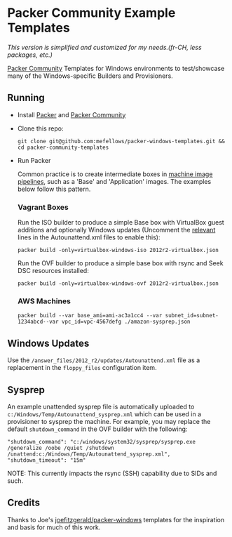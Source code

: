 # Packer Community Example Templates

*This version is simplified and customized for my needs.(fr-CH, less packages, etc.)*

[Packer Community](https://github.com/packer-community/packer-windows-plugins/) Templates for Windows environments to test/showcase many of the Windows-specific Builders and Provisioners.

## Running 

* Install [Packer](https://github.com/mitchellh/packer/) and [Packer Community](https://github.com/packer-community/packer-windows-plugins/)
* Clone this repo:

  ```
  git clone git@github.com:mefellows/packer-windows-templates.git && cd packer-community-templates
  ```

* Run Packer 

  Common practice is to create intermediate boxes in [machine image pipelines](http://www.onegeek.com.au/articles/machine-factories-part1-vagrant), such as a 'Base' and 'Application' images. The examples below follow this pattern.

  ### Vagrant Boxes

  Run the ISO builder to produce a simple Base box with VirtualBox guest additions and optionally Windows updates (Uncomment the [relevant](/blob/master/answer_files/2012_r2/Autounattend.xml#L242-L265) lines in the Autounattend.xml files to enable this):

  ```
  packer build -only=virtualbox-windows-iso 2012r2-virtualbox.json
  ```

  Run the OVF builder to produce a simple base box with rsync and Seek DSC resources installed:
  

  ```
  packer build -only=virtualbox-windows-ovf 2012r2-virtualbox.json
  ```

  ### AWS Machines

  ```
  packer build --var base_ami=ami-ac3a1cc4 --var subnet_id=subnet-1234abcd--var vpc_id=vpc-4567defg ./amazon-sysprep.json
  ```


## Windows Updates

Use the `/answer_files/2012_r2/updates/Autounattend.xml` file as a replacement in the `floppy_files` configuration item.

## Sysprep

An example unattended sysprep file is automatically uploaded to `c:/Windows/Temp/Autounattend_sysprep.xml` which can be used in a provisioner to sysprep the machine. For example, you may replace the default `shutdown_command` in the OVF builder with the following:

```
"shutdown_command": "c:/windows/system32/sysprep/sysprep.exe /generalize /oobe /quiet /shutdown /unattend:c:/Windows/Temp/Autounattend_sysprep.xml",
"shutdown_timeout": "15m"
```

NOTE: This currently impacts the rsync (SSH) capability due to SIDs and such.

## Credits

Thanks to Joe's [joefitzgerald/packer-windows](https://github.com/joefitzgerald/packer-windows) templates for the inspiration and basis for much of this work.
